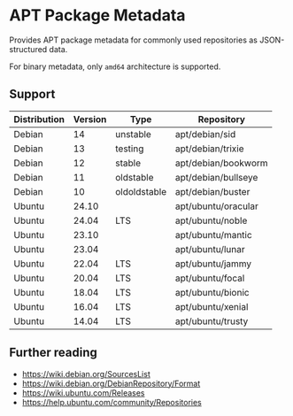 # APT Package Metadata

Provides APT package metadata for commonly used repositories as JSON-structured data.

For binary metadata, only `amd64` architecture is supported.

## Support

| Distribution | Version | Type         | Repository          |
| ------------ | ------- | ------------ | ------------------- |
| Debian       | 14      | unstable     | apt/debian/sid      |
| Debian       | 13      | testing      | apt/debian/trixie   |
| Debian       | 12      | stable       | apt/debian/bookworm |
| Debian       | 11      | oldstable    | apt/debian/bullseye |
| Debian       | 10      | oldoldstable | apt/debian/buster   |
| Ubuntu       | 24.10   |              | apt/ubuntu/oracular |
| Ubuntu       | 24.04   | LTS          | apt/ubuntu/noble    |
| Ubuntu       | 23.10   |              | apt/ubuntu/mantic   |
| Ubuntu       | 23.04   |              | apt/ubuntu/lunar    |
| Ubuntu       | 22.04   | LTS          | apt/ubuntu/jammy    |
| Ubuntu       | 20.04   | LTS          | apt/ubuntu/focal    |
| Ubuntu       | 18.04   | LTS          | apt/ubuntu/bionic   |
| Ubuntu       | 16.04   | LTS          | apt/ubuntu/xenial   |
| Ubuntu       | 14.04   | LTS          | apt/ubuntu/trusty   |

## Further reading

- https://wiki.debian.org/SourcesList
- https://wiki.debian.org/DebianRepository/Format
- https://wiki.ubuntu.com/Releases
- https://help.ubuntu.com/community/Repositories
